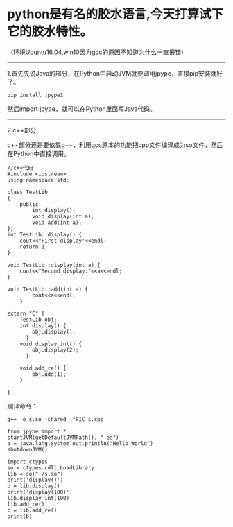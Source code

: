 # python是有名的胶水语言,今天打算试下它的胶水特性。


（环境Ubuntu16.04,win10因为gcc的原因不知道为什么一直报错）

-----------
1.首先先说Java的部分，在Python中启动JVM就要调用jpype，直接pip安装就好了。
```
pip install jpype1
```
然后import jpype，就可以在Python里面写Java代码。



----
2.c++部分

c++部分还是要依靠g++，利用gcc原本的功能把cpp文件编译成为so文件，然后在Python中直接调用。


    //c++代码
    #include <iostream>
    using namespace std;
     
    class TestLib
    {
        public:
            int display();
            void display(int a);
    		void add(int a);
    };
    int TestLib::display() {
        cout<<"First display"<<endl;
    	return 1;
    }
     
    void TestLib::display(int a) {
        cout<<"Second display:"<<a<<endl;
    }
    
    void TestLib::add(int a) {
    		cout<<a<<endl;	
    	}
    
    extern "C" {
        TestLib obj;
        int display() {
            obj.display();
          }
        void display_int() {
            obj.display(2);
          }
    
    	void add_re() {
    		obj.add(1);	
    	}
    
    }

编译命令：


    g++ -o s.so -shared -fPIC s.cpp


```
from jpype import *
startJVM(getDefaultJVMPath(), "-ea")
a = java.lang.System.out.println("Hello World")
shutdownJVM()

import ctypes
so = ctypes.cdll.LoadLibrary
lib = so("./s.so")
print('display()')
b = lib.display()
print('display(100)')
lib.display_int(100)
lib.add_re()
c = lib.add_re()
print(b)
```

